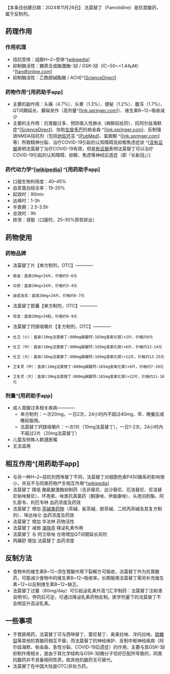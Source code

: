 ﻿【本条目创建日期：2024年11月26日】
法莫替丁（Famotidine）是抗胃酸药，属于反制剂。
## 药理作用
### 作用机理
- 拮抗受体：组胺H~2~受体^[[wikipedia](https://en.wikipedia.org/wiki/Famotidine#Mechanism_of_action)]
- 抑制酶活性：糖原合成酶激酶-3β / GSK-3β（IC~50~=1.44μM）^[[tandfonline.com](https://www.tandfonline.com/doi/10.3109/14756366.2012.672413)]
- 抑制酶活性：乙酰胆碱酯酶 / AChE^[[ScienceDirect](https://www.sciencedirect.com/science/article/abs/pii/S0166432824004261)]
### 药物作用^[用药助手app]
- 主要的副作用：头痛（4.7%）、头晕（1.3%）、便秘（1.2%）、腹泻（1.7%）、QT间期延长、癫痫发作（高剂量^[[link.springer.com](https://link.springer.com/article/10.1007/s12035-024-04003-z#Sec12)]）、维生素B~12~吸收减少
- 主要的主作用：抗胃酸过多、预防吸入性肺炎（麻醉前给药）、抗阿尔兹海默症^[[ScienceDirect](https://www.sciencedirect.com/science/article/abs/pii/S0166432824004261)]、协助[左旋多巴](/drug/多巴丝肼)抗帕金森 ^[[link.springer.com](https://link.springer.com/article/10.1007/s12035-024-04003-z#Sec12)]、反制强效NMDA拮抗剂（包括[地佐环平](/drug/MK-801) ^[[PubMed](https://pubmed.ncbi.nlm.nih.gov/31563592/)]、氯胺酮 ^[[link.springer.com](https://link.springer.com/article/10.1007/s12035-024-04003-z#Sec12)]等）所致精神分裂、治疗COVID-19引起的认知障碍及抑郁焦虑症状 ^[[没有证据](https://www.journalofinfection.com/article/S0163-4453(22)00683-1/fulltext)表明法莫替丁治疗COVID-19有效，但是[有证据](https://psychopharmacologyinstitute.com/section/famotidine-for-covid-19-brain-fog-a-promising-treatment-option-2801-5691)表明法莫替丁可以治疗COVID-19引起的认知障碍、抑郁、焦虑等神经后遗症（即「长新冠」）]
### 药代动力学^[[wikipedia](https://en.wikipedia.org/wiki/Famotidine)] ^[用药助手app]
- 口服生物利用度：40–45%
- 血浆蛋白结合率：15–20%
- 起效时：90min
- 达峰时：1-3h
- 半衰期：2.5-3.5h
- 总效时：9h
- 排泄：肾脏（口服时，25–30%原型排出）
## 药物使用
### 药物品牌
- 法莫替丁片【单方制剂，OTC】————
-     彼迪：盒装20mg×24片，价格约5-6元
-     众锐：盒装20mg×24片，价格约3-4元
-     迪诺洛克：盒装20mg×24片，价格约6-7元
- 法莫替丁胶囊【单方制剂，OTC】————
-     信谊：盒装20mg×24粒，价格约6-9元
- 法莫替丁钙镁咀嚼片【复方制剂，OTC】————
-     仕卫（小）：盒装(10mg法莫替丁:800mg碳酸钙:165mg氢氧化镁)×2片，价格约6元
-     仕卫（中）：盒装(10mg法莫替丁:800mg碳酸钙:165mg氢氧化镁)×6片，价格约13-14元
-     仕卫（大）：盒装(10mg法莫替丁:800mg碳酸钙:165mg氢氧化镁)×12片，价格约13-25元
-     卫复灵（中）：盒装(10mg法莫替丁:800mg碳酸钙:165mg氢氧化镁)×6片，价格约7-10元
-     卫复灵（大）：盒装(10mg法莫替丁:800mg碳酸钙:165mg氢氧化镁)×12片，价格约11-18元
### 剂量^[用药助手app]
- 成人胃酸过多相关疾病————
  - 单方制剂：一次20mg，一日2次，24小时内不超过40mg，早、晚餐后或睡前服用。
  - 法莫替丁钙镁咀嚼片：一次1片（10mg法莫替丁），一日1-2次，24小时内不超过2片（20mg法莫替丁）
- 儿童及特殊人群遵医嘱
- 无法滥用
## 相互作用^[用药助手app]
- 与另一种H~2~拮抗剂西咪替丁不同，法莫替丁对细胞色素P450酶系的影响很小，并且不与同类药物产生相互作用^[[wikipedia](https://en.wikipedia.org/wiki/Famotidine#Interactions)]
- 法莫替丁 降低 酪氨酸激酶抑制药（吉非替尼、达沙替尼、厄洛替尼、尼洛替尼帕唑替尼）、环孢素、唑类抗真菌药（酮康唑、伊曲康唑）、头孢泊肟酯、阿扎那韦、利匹韦林 血药浓度及药效
- 法莫替丁 增加 [茶碱类药物](/drug/茶碱类药物)（茶碱、氨茶碱、胆茶碱、二羟丙茶碱及其复方制剂）、咪达唑仑 血药浓度及药效
- 法莫替丁 增加 华法林 药物活性
- 法莫替丁 减弱 [溴隐亭](/drug/溴隐亭) 降泌乳素作用
- 法莫替丁 与 阿立哌唑 合用增加QT间期延长风险
- 丙磺舒 增加 法莫替丁 血药浓度
## 反制方法
- 食物中的维生素B~12~须在胃酸作用下裂解方可吸收，法莫替丁作为抗胃酸药，可能减少食物中的维生素B~12~吸收率。长期服用法莫替丁需另补充维生素~12~以反制维生素B~12~缺乏。
- 法莫替丁过量（80mg/day）可引起泌乳素升高^[汇宇制药：法莫替丁注射液说明书]，停药后可逆，可通过降泌乳素药物反制。医学剂量下的法莫替丁不会明显升高泌乳素。
## 一些事项
- 于胃肠用药，法莫替丁可与西咪替丁、雷尼替丁、奥美拉唑、泮托拉唑、[硫糖铝](/drug/硫糖铝)等其他抗胃酸药相互平替。而法莫替丁的神经保护、反制中枢神经疾病（阿尔兹海默、帕金森、急性分裂、COVID-19后遗症）的作用，主要与其GSK-3β抑制作用相关，是由于其化学结构与GSK-3β酶分子恰好匹配所导致的，同类抗酸药并不具备相同性质，故其他抗酸药无可替代。
- 法莫替丁在中国大陆是OTC/非处方药。
